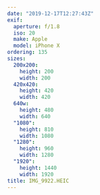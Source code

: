 ```yaml
---
date: "2019-12-17T12:27:43Z"
exif:
  aperture: f/1.8
  iso: 20
  make: Apple
  model: iPhone X
ordering: 135
sizes:
  200x200:
    height: 200
    width: 200
  420x420:
    height: 420
    width: 420
  640w:
    height: 480
    width: 640
  "1080":
    height: 810
    width: 1080
  "1280":
    height: 960
    width: 1280
  "1920":
    height: 1440
    width: 1920
title: IMG_9922.HEIC
---
```

